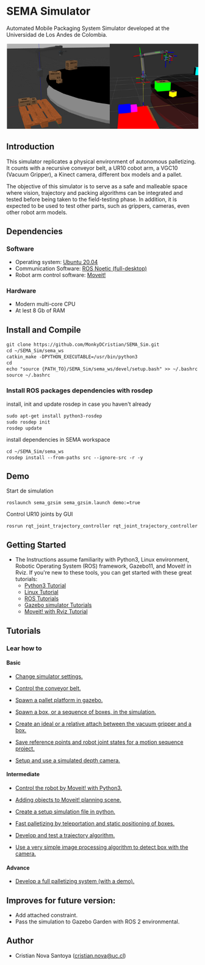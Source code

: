 # SEMA Simulator
 Automated Mobile Packaging System Simulator developed at the Universidad de Los Andes de Colombia.

![Alt text](/imgs/gzsim_rviz_view.png)

## Introduction
This simulator replicates a physical environment of autonomous palletizing. It counts with a recursive conveyor belt, a UR10 cobot arm, a VGC10 (Vacuum Gripper), a Kinect camera, different box models and a pallet.

The objective of this simulator is to serve as a safe and malleable space where vision, trajectory and packing algorithms can be integrated and tested before being taken to the field-testing phase. In addition, it is expected to be used to test other parts, such as grippers, cameras, even other robot arm models.

## Dependencies

### Software 
* Operating system: [Ubuntu 20.04](https://releases.ubuntu.com/focal/)
* Communication Software: [ROS Noetic (full-desktop)](http://wiki.ros.org/noetic/Installation/Ubuntu)
* Robot arm control software: [Moveit!](https://ros-planning.github.io/moveit_tutorials/doc/getting_started/getting_started.html)

### Hardware
* Modern multi-core CPU
* At lest 8 Gb of RAM

## Install and Compile
```
git clone https://github.com/MonkyDCristian/SEMA_Sim.git
cd ~/SEMA_Sim/sema_ws
catkin_make -DPYTHON_EXECUTABLE=/usr/bin/python3
cd
echo "source {PATH_TO}/SEMA_Sim/sema_ws/devel/setup.bash" >> ~/.bashrc
source ~/.bashrc
```

### Install ROS packages dependencies with rosdep
install, init and update rosdep in case you haven't already
```
sudo apt-get install python3-rosdep
sudo rosdep init
rosdep update
```
install dependencies in SEMA workspace
```
cd ~/SEMA_Sim/sema_ws
rosdep install --from-paths src --ignore-src -r -y
```

## Demo 
Start de simulation
```
roslaunch sema_gzsim sema_gzsim.launch demo:=true
```
Control UR10 joints by GUI
```
rosrun rqt_joint_trajectory_controller rqt_joint_trajectory_controller
```

## Getting Started
* The Instructions assume familiarity with Python3, Linux environment, Robotic Operating System (ROS) framework, Gazebo11, and Moveit! in Rviz. If you're new to these tools, you can get started with these great tutorials:
  * [Python3 Tutorial](https://app.theconstructsim.com/Course/58)
  * [Linux Tutorial](https://app.theconstructsim.com/Course/40)
  * [ROS Tutorials](http://wiki.ros.org/ROS/Tutorials)
  * [Gazebo simulator Tutorials](https://classic.gazebosim.org/tutorials?cat=get_started)
  * [Moveit! with Rviz Tutorial](https://ros-planning.github.io/moveit_tutorials/doc/quickstart_in_rviz/quickstart_in_rviz_tutorial.html)

## Tutorials
### Lear how  to
#### Basic

* [Change simulator settings.](https://github.com/MonkyDCristian/SEMA_Sim/blob/main/documentation/change_sim_cfg.md)

* [Control the conveyor belt.](https://github.com/MonkyDCristian/SEMA_Sim/blob/main/documentation/conveyor_belt%20_control.md)

* [Spawn a pallet platform in gazebo.](https://github.com/MonkyDCristian/SEMA_Sim/blob/main/documentation/pallet_spawner.md)

* [Spawn a box, or a sequence of boxes, in the simulation.]( https://github.com/MonkyDCristian/SEMA_Sim/blob/main/documentation/box_spawner.md)

* [Create an ideal or a relative attach between the vacuum gripper and a box.](https://github.com/MonkyDCristian/SEMA_Sim/blob/main/documentation/box_attacher.md)

* [Save reference points and robot joint states for a motion sequence project.](https://github.com/MonkyDCristian/SEMA_Sim/blob/main/documentation/save_robot_pose.md)

* [Setup and use a simulated depth camera.](https://github.com/MonkyDCristian/SEMA_Sim/blob/main/documentation/depth_camera.md)

#### Intermediate
* [Control the robot by Moveit! with Python3.](https://github.com/MonkyDCristian/SEMA_Sim/blob/main/documentation/moveit.md)

* [Adding objects to Moveit! planning scene.](https://github.com/MonkyDCristian/SEMA_Sim/blob/main/documentation/obj2scene.md)

* [Create a setup simulation file in python.](https://github.com/MonkyDCristian/SEMA_Sim/blob/main/documentation/setup_env.md)

* [Fast palletizing by teleportation and static positioning of boxes.](https://github.com/MonkyDCristian/SEMA_Sim/blob/main/documentation/box_teleport.md)

* [Develop and test a trajectory algorithm.](https://github.com/MonkyDCristian/SEMA_Sim/blob/main/documentation/trajectory_develop.md)

* [Use a very simple image processing algorithm to detect box with the camera.](https://github.com/MonkyDCristian/SEMA_Sim/blob/main/documentation/box_detector.md)

#### Advance
* [Develop a full palletizing system (with a demo).](https://github.com/MonkyDCristian/SEMA_Sim/blob/main/documentation/palletizing_develop.md)

## Improves for future version:

* Add attached constraint.
* Pass the simulation to Gazebo Garden with ROS 2 environmental.

## Author 

 * Cristian Nova Santoya (<cristian.nova@uc.cl>)
